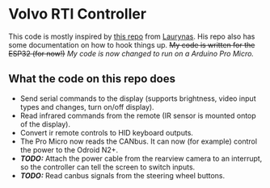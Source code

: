 # Volvo RTI Controller

This code is mostly inspired by [this repo](https://github.com/laurynas/volvo) from [Laurynas](https://github.com/laurynas/).
His repo also has some documentation on how to hook things up. ~~My code is written for the ESP32 (for now!)~~ 
*My code is now changed to run on a Arduino Pro Micro.*

## What the code on this repo does
- Send serial commands to the display (supports brightness, video input types and changes, turn on/off display).
- Read infrared commands from the remote (IR sensor is mounted ontop of the display).
- Convert ir remote controls to HID keyboard outputs.
- The Pro Micro now reads the CANbus. It can now (for example) control the power to the Odroid N2+.
- ***TODO:*** Attach the power cable from the rearview camera to an interrupt, so the controller can tell the screen to switch inputs.
- ***TODO:*** Read canbus signals from the steering wheel buttons.

